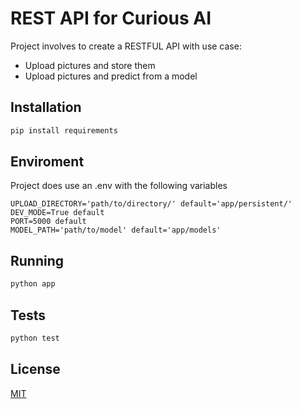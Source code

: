 # REST API for Curious AI

Project involves to create a RESTFUL API with use case:
- Upload pictures and store them
- Upload pictures and predict from a model

## Installation
```bash
pip install requirements
``` 

## Enviroment
Project does use an .env with the following variables
```
UPLOAD_DIRECTORY='path/to/directory/' default='app/persistent/'
DEV_MODE=True default
PORT=5000 default
MODEL_PATH='path/to/model' default='app/models'
```
## Running
```bash
python app
```

## Tests
```bash
python test
```

## License
[MIT](https://choosealicense.com/licenses/mit/)

